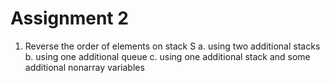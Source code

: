 # Assignment 2

1. Reverse the order of elements on stack S
     a. using two additional stacks
     b. using one additional queue
     c. using one additional stack and some additional nonarray variables
